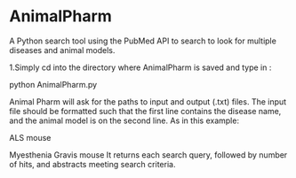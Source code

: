 # AnimalPharm
A Python search tool using the PubMed API to search to look for multiple diseases and animal models.

1.Simply cd into the directory where AnimalPharm is saved and type in :

python AnimalPharm.py

Animal Pharm will ask for the paths to input and output (.txt)  files. The input file should be formatted such that
the first line contains the disease name, and the animal model is on the second line. As in this example:

ALS
mouse

Myesthenia Gravis
mouse
It returns each search query, followed by number of hits, and abstracts meeting search criteria.




